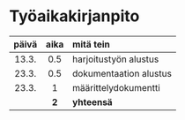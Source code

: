 # Työaikakirjanpito

| päivä | aika | mitä tein  |
| :----:|:----:| :-----|
| 13.3. | 0.5  | harjoitustyön alustus   |
| 23.3. | 0.5  | dokumentaation alustus  |
| 23.3. | 1    | määrittelydokumentti    |
|       | **2**| **yhteensä**            |

